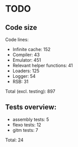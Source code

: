# TODO

## Code size
Code lines:
- Infinite cache: 152
- Compiler: 43
- Emulator: 451
- Relevant helper functions: 41
- Loaders: 125
- Logger: 54
- RSB: 31

Total (excl. testing): 897

## Tests overview:
- assembly tests: 5
- flexo tests: 12
- gitm tests: 7

Total: 24